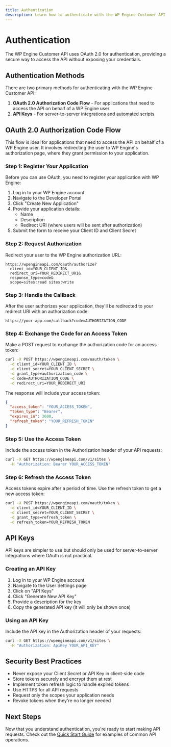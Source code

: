 ```yaml
---
title: Authentication
description: Learn how to authenticate with the WP Engine Customer API
---
```


# Authentication

The WP Engine Customer API uses OAuth 2.0 for authentication, providing a secure way to access the API without exposing your credentials.

## Authentication Methods

There are two primary methods for authenticating with the WP Engine Customer API:

1. **OAuth 2.0 Authorization Code Flow** - For applications that need to access the API on behalf of a WP Engine user
2. **API Keys** - For server-to-server integrations and automated scripts

## OAuth 2.0 Authorization Code Flow

This flow is ideal for applications that need to access the API on behalf of a WP Engine user. It involves redirecting the user to WP Engine's authorization page, where they grant permission to your application.

### Step 1: Register Your Application

Before you can use OAuth, you need to register your application with WP Engine:

1. Log in to your WP Engine account
2. Navigate to the Developer Portal
3. Click "Create New Application"
4. Provide your application details:
   - Name
   - Description
   - Redirect URI (where users will be sent after authorization)
5. Submit the form to receive your Client ID and Client Secret

### Step 2: Request Authorization

Redirect your user to the WP Engine authorization URL:

```
https://wpengineapi.com/oauth/authorize?
  client_id=YOUR_CLIENT_ID&
  redirect_uri=YOUR_REDIRECT_URI&
  response_type=code&
  scope=sites:read sites:write
```

### Step 3: Handle the Callback

After the user authorizes your application, they'll be redirected to your redirect URI with an authorization code:

```
https://your-app.com/callback?code=AUTHORIZATION_CODE
```

### Step 4: Exchange the Code for an Access Token

Make a POST request to exchange the authorization code for an access token:

```bash
curl -X POST https://wpengineapi.com/oauth/token \
  -d client_id=YOUR_CLIENT_ID \
  -d client_secret=YOUR_CLIENT_SECRET \
  -d grant_type=authorization_code \
  -d code=AUTHORIZATION_CODE \
  -d redirect_uri=YOUR_REDIRECT_URI
```

The response will include your access token:

```json
{
  "access_token": "YOUR_ACCESS_TOKEN",
  "token_type": "Bearer",
  "expires_in": 3600,
  "refresh_token": "YOUR_REFRESH_TOKEN"
}
```

### Step 5: Use the Access Token

Include the access token in the Authorization header of your API requests:

```bash
curl -X GET https://wpengineapi.com/v1/sites \
  -H "Authorization: Bearer YOUR_ACCESS_TOKEN"
```

### Step 6: Refresh the Access Token

Access tokens expire after a period of time. Use the refresh token to get a new access token:

```bash
curl -X POST https://wpengineapi.com/oauth/token \
  -d client_id=YOUR_CLIENT_ID \
  -d client_secret=YOUR_CLIENT_SECRET \
  -d grant_type=refresh_token \
  -d refresh_token=YOUR_REFRESH_TOKEN
```

## API Keys

API keys are simpler to use but should only be used for server-to-server integrations where OAuth is not practical.

### Creating an API Key

1. Log in to your WP Engine account
2. Navigate to the User Settings page
3. Click on "API Keys"
4. Click "Generate New API Key"
5. Provide a description for the key
6. Copy the generated API key (it will only be shown once)

### Using an API Key

Include the API key in the Authorization header of your requests:

```bash
curl -X GET https://wpengineapi.com/v1/sites \
  -H "Authorization: ApiKey YOUR_API_KEY"
```

## Security Best Practices

- Never expose your Client Secret or API Key in client-side code
- Store tokens securely and encrypt them at rest
- Implement token refresh logic to handle expired tokens
- Use HTTPS for all API requests
- Request only the scopes your application needs
- Revoke tokens when they're no longer needed

## Next Steps

Now that you understand authentication, you're ready to start making API requests. Check out the [Quick Start Guide](/getting-started/quick-start/) for examples of common API operations.
